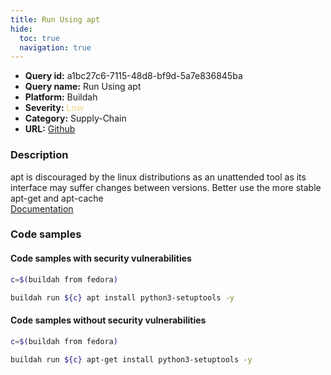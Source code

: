 ```yaml
---
title: Run Using apt
hide:
  toc: true
  navigation: true
---
```


<style>
  .highlight .hll {
    background-color: #ff171742;
  }
  .md-content {
    max-width: 1100px;
    margin: 0 auto;
  }
</style>

-   **Query id:** a1bc27c6-7115-48d8-bf9d-5a7e836845ba
-   **Query name:** Run Using apt
-   **Platform:** Buildah
-   **Severity:** <span style="color:#edd57e">Low</span>
-   **Category:** Supply-Chain
-   **URL:** [Github](https://github.com/Checkmarx/kics/tree/master/assets/queries/buildah/run_using_apt)

### Description
apt is discouraged by the linux distributions as an unattended tool as its interface may suffer changes between versions. Better use the more stable apt-get and apt-cache<br>
[Documentation](https://github.com/containers/buildah/blob/main/docs/buildah-run.1.md)

### Code samples
#### Code samples with security vulnerabilities
```sh title="Positive test num. 1 - sh file" hl_lines="3"
c=$(buildah from fedora)

buildah run ${c} apt install python3-setuptools -y

```


#### Code samples without security vulnerabilities
```sh title="Negative test num. 1 - sh file"
c=$(buildah from fedora)

buildah run ${c} apt-get install python3-setuptools -y

```
